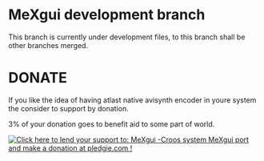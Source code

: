 MeXgui development branch
======

This branch is currently under development files, to this branch shall be other branches merged.

DONATE
======

If you like the idea of having atlast native avisynth encoder in youre system the consider to support by donation.

3% of your donation goes to benefit aid to some part of world.

<a href='https://pledgie.com/campaigns/22683'><img alt='Click here to lend your support to: MeXgui -Croos system MeXgui port and make a donation at pledgie.com !' src='https://pledgie.com/campaigns/22683.png?skin_name=chrome' border='0' ></a>

